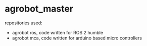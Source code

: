 # agrobot_master
repositories used:
- agrobot ros, code written for ROS 2 humble
- agrobot mca, code written for arduino based micro controllers
